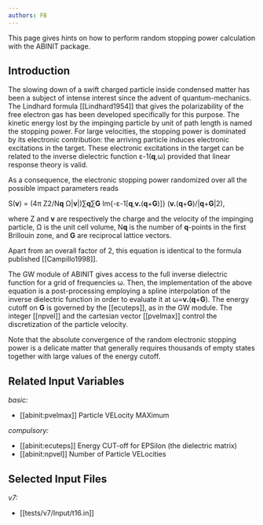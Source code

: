 ```yaml
---
authors: FB
---
```

<!--
This file is automatically generated by mksite.py. All changes will be lost.
Change the input yaml files or the python code
-->

This page gives hints on how to perform random stopping power calculation with the ABINIT package.

## Introduction

The slowing down of a swift charged particle inside condensed matter has been
a subject of intense interest since the advent of quantum-mechanics. The
Lindhard formula [[Lindhard1954]] that gives the polarizability of the free
electron gas has been developed specifically for this purpose. The kinetic
energy lost by the impinging particle by unit of path length is named the
stopping power. For large velocities, the stopping power is dominated by its
electronic contribution: the arriving particle induces electronic excitations
in the target. These electronic excitations in the target can be related to
the inverse dielectric function ε-1(**q**,ω) provided that linear response
theory is valid.

As a consequence, the electronic stopping power randomized over all the
possible impact parameters reads

S(**v**) = (4π Z2/N**q** Ω|**v**|)∑**q**∑**G**
Im{-ε-1[**q**,**v.**(**q**+**G**)]} (**v.**(**q**+**G**)/|**q**+**G**|2),

where Z and **v** are respectively the charge and the velocity of the
impinging particle, Ω is the unit cell volume, N**q** is the number of
**q**-points in the first Brillouin zone, and **G** are reciprocal lattice
vectors.

Apart from an overall factor of 2, this equation is identical to the formula
published [[Campillo1998]].

The GW module of ABINIT gives access to the full inverse dielectric function
for a grid of frequencies ω. Then, the implementation of the above equation is
a post-processing employing a spline interpolation of the inverse dielectric
function in order to evaluate it at ω=**v.**(**q**+**G**). The energy cutoff
on **G** is governed by the [[ecuteps]], as in the GW module. The integer
[[npvel]] and the cartesian vector [[pvelmax]] control the discretization of
the particle velocity.

Note that the absolute convergence of the random electronic stopping power is
a delicate matter that generally requires thousands of empty states together
with large values of the energy cutoff.



## Related Input Variables

*basic:*

- [[abinit:pvelmax]]  Particle VELocity MAXimum
 
*compulsory:*

- [[abinit:ecuteps]]  Energy CUT-off for EPSilon (the dielectric matrix)
- [[abinit:npvel]]  Number of Particle VELocities
 

## Selected Input Files

*v7:*

- [[tests/v7/Input/t16.in]]
 

